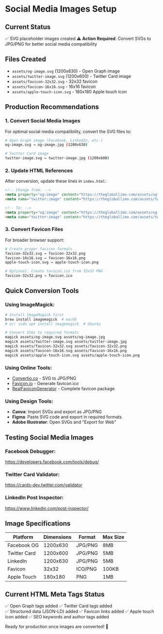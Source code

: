 # Social Media Images Setup

## Current Status
✅ SVG placeholder images created
⚠️ **Action Required**: Convert SVGs to JPG/PNG for better social media compatibility

## Files Created
- `assets/og-image.svg` (1200x630) - Open Graph image
- `assets/twitter-image.svg` (1200x600) - Twitter Card image  
- `assets/favicon-32x32.svg` - 32x32 favicon
- `assets/favicon-16x16.svg` - 16x16 favicon
- `assets/apple-touch-icon.svg` - 180x180 Apple touch icon

## Production Recommendations

### 1. Convert Social Media Images
For optimal social media compatibility, convert the SVG files to:
```bash
# Open Graph image (Facebook, LinkedIn, etc.)
og-image.svg → og-image.jpg (1200x630)

# Twitter Card image
twitter-image.svg → twitter-image.jpg (1200x600)
```

### 2. Update HTML References
After conversion, update these lines in `index.html`:
```html
<!-- Change from: -->
<meta property="og:image" content="https://thegloballimo.com/assets/og-image.svg">
<meta name="twitter:image" content="https://thegloballimo.com/assets/twitter-image.svg">

<!-- To: -->
<meta property="og:image" content="https://thegloballimo.com/assets/og-image.jpg">
<meta name="twitter:image" content="https://thegloballimo.com/assets/twitter-image.jpg">
```

### 3. Convert Favicon Files
For broader browser support:
```bash
# Create proper favicon formats
favicon-32x32.svg → favicon-32x32.png
favicon-16x16.svg → favicon-16x16.png  
apple-touch-icon.svg → apple-touch-icon.png

# Optional: Create favicon.ico from 32x32 PNG
favicon-32x32.png → favicon.ico
```

## Quick Conversion Tools

### Using ImageMagick:
```bash
# Install ImageMagick first
brew install imagemagick  # macOS
# or: sudo apt install imagemagick  # Ubuntu

# Convert SVGs to required formats
magick assets/og-image.svg assets/og-image.jpg
magick assets/twitter-image.svg assets/twitter-image.jpg
magick assets/favicon-32x32.svg assets/favicon-32x32.png
magick assets/favicon-16x16.svg assets/favicon-16x16.png
magick assets/apple-touch-icon.svg assets/apple-touch-icon.png
```

### Using Online Tools:
- [Convertio.co](https://convertio.co/svg-jpg/) - SVG to JPG/PNG
- [Favicon.io](https://favicon.io/favicon-converter/) - Generate favicon.ico
- [RealFaviconGenerator](https://realfavicongenerator.net/) - Complete favicon package

### Using Design Tools:
- **Canva**: Import SVGs and export as JPG/PNG
- **Figma**: Paste SVG code and export in required formats
- **Adobe Illustrator**: Open SVGs and "Export for Web"

## Testing Social Media Images

### Facebook Debugger:
https://developers.facebook.com/tools/debug/

### Twitter Card Validator:
https://cards-dev.twitter.com/validator

### LinkedIn Post Inspector:
https://www.linkedin.com/post-inspector/

## Image Specifications

| Platform | Dimensions | Format | Max Size |
|----------|------------|--------|----------|
| Facebook OG | 1200x630 | JPG/PNG | 8MB |
| Twitter Card | 1200x600 | JPG/PNG | 5MB |
| LinkedIn | 1200x630 | JPG/PNG | 5MB |
| Favicon | 32x32 | ICO/PNG | 100KB |
| Apple Touch | 180x180 | PNG | 1MB |

## Current HTML Meta Tags Status
✅ Open Graph tags added
✅ Twitter Card tags added  
✅ Structured data (JSON-LD) added
✅ Favicon links added
✅ Apple touch icon added
✅ SEO keywords and author tags added

Ready for production once images are converted! 🚀